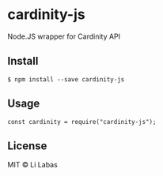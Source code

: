 # cardinity-js

Node.JS wrapper for Cardinity API

## Install

```
$ npm install --save cardinity-js
```

## Usage

```
const cardinity = require("cardinity-js");
```

## License

MIT © Li Labas
